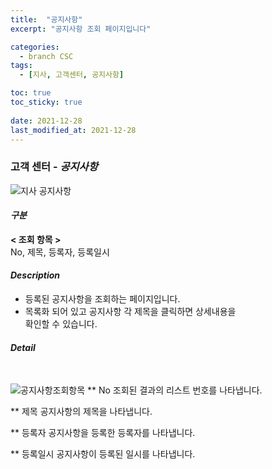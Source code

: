 ```yaml
---
title:  "공지사항"
excerpt: "공지사항 조회 페이지입니다"

categories:
  - branch CSC
tags:
  - [지사, 고객센터, 공지사항]

toc: true
toc_sticky: true
 
date: 2021-12-28
last_modified_at: 2021-12-28
---
```


### 고객 센터 - *공지사항*
![지사 공지사항](https://user-images.githubusercontent.com/95394003/147545277-08e0abb9-1027-45e8-aba1-0c786dfc7b3f.jpeg)

#### *구분* <br>
**< 조회 항목 >** 
<br>No, 제목, 등록자, 등록일시


#### *Description*
- 등록된 공지사항을 조회하는 페이지입니다.
- 목록화 되어 있고 공지사항 각 제목을 클릭하면 상세내용을<br>확인할 수 있습니다.

#### *Detail*
<br>

![공지사항조회항목](https://user-images.githubusercontent.com/95394003/147037538-f9a5683c-b98c-42be-aae6-b0ff34052cdc.jpeg)
** No
조회된 결과의 리스트 번호를 나타냅니다.

** 제목
공지사항의 제목을 나타냅니다.

** 등록자
공지사항을 등록한 등록자를 나타냅니다.

** 등록일시
공지사항이 등록된 일시를 나타냅니다.